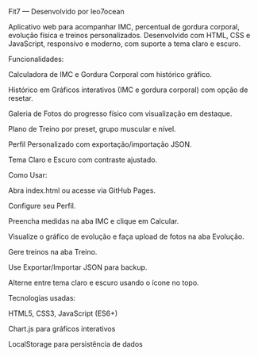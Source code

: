 Fit7 — Desenvolvido por leo7ocean

Aplicativo web para acompanhar IMC, percentual de gordura corporal, evolução física e treinos personalizados.
Desenvolvido com HTML, CSS e JavaScript, responsivo e moderno, com suporte a tema claro e escuro.

Funcionalidades:

Calculadora de IMC e Gordura Corporal com histórico gráfico.

Histórico em Gráficos interativos (IMC e gordura corporal) com opção de resetar.

Galeria de Fotos do progresso físico com visualização em destaque.

Plano de Treino por preset, grupo muscular e nível.

Perfil Personalizado com exportação/importação JSON.

Tema Claro e Escuro com contraste ajustado.

Como Usar:

Abra index.html ou acesse via GitHub Pages.

Configure seu Perfil.

Preencha medidas na aba IMC e clique em Calcular.

Visualize o gráfico de evolução e faça upload de fotos na aba Evolução.

Gere treinos na aba Treino.

Use Exportar/Importar JSON para backup.

Alterne entre tema claro e escuro usando o ícone no topo.

Tecnologias usadas:

HTML5, CSS3, JavaScript (ES6+)

Chart.js para gráficos interativos

LocalStorage para persistência de dados
